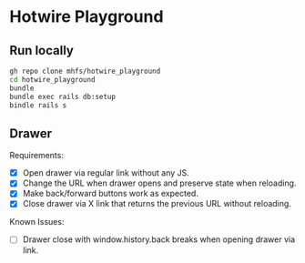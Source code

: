 # Hotwire Playground

## Run locally

```bash
gh repo clone mhfs/hotwire_playground
cd hotwire_playground
bundle
bundle exec rails db:setup
bindle rails s
```

## Drawer

Requirements:
- [x] Open drawer via regular link without any JS.
- [x] Change the URL when drawer opens and preserve state when reloading.
- [x] Make back/forward buttons work as expected.
- [x] Close drawer via X link that returns the previous URL without reloading.

Known Issues:
- [ ] Drawer close with window.history.back breaks when opening drawer via link.
